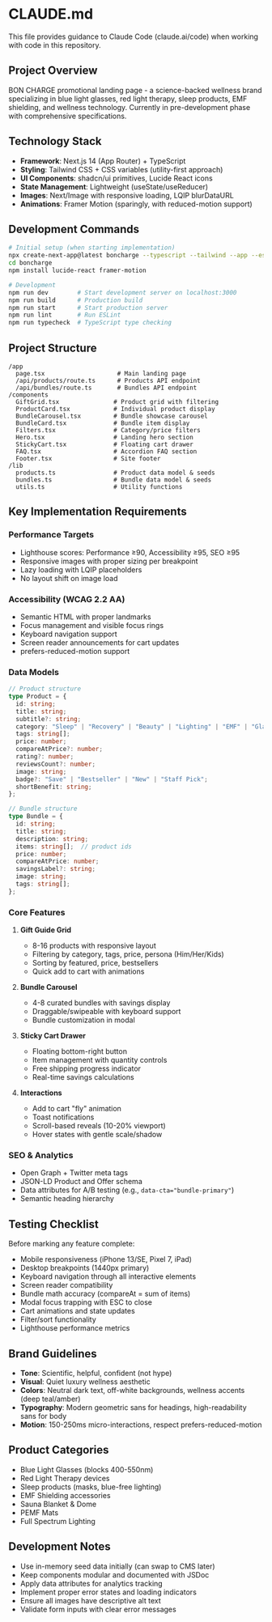 # CLAUDE.md

This file provides guidance to Claude Code (claude.ai/code) when working with code in this repository.

## Project Overview

BON CHARGE promotional landing page - a science-backed wellness brand specializing in blue light glasses, red light therapy, sleep products, EMF shielding, and wellness technology. Currently in pre-development phase with comprehensive specifications.

## Technology Stack

- **Framework**: Next.js 14 (App Router) + TypeScript
- **Styling**: Tailwind CSS + CSS variables (utility-first approach)
- **UI Components**: shadcn/ui primitives, Lucide React icons
- **State Management**: Lightweight (useState/useReducer)
- **Images**: Next/Image with responsive loading, LQIP blurDataURL
- **Animations**: Framer Motion (sparingly, with reduced-motion support)

## Development Commands

```bash
# Initial setup (when starting implementation)
npx create-next-app@latest boncharge --typescript --tailwind --app --eslint
cd boncharge
npm install lucide-react framer-motion

# Development
npm run dev        # Start development server on localhost:3000
npm run build      # Production build
npm run start      # Start production server
npm run lint       # Run ESLint
npm run typecheck  # TypeScript type checking
```

## Project Structure

```
/app
  page.tsx                    # Main landing page
  /api/products/route.ts      # Products API endpoint
  /api/bundles/route.ts       # Bundles API endpoint
/components
  GiftGrid.tsx               # Product grid with filtering
  ProductCard.tsx            # Individual product display
  BundleCarousel.tsx         # Bundle showcase carousel
  BundleCard.tsx             # Bundle item display
  Filters.tsx                # Category/price filters
  Hero.tsx                   # Landing hero section
  StickyCart.tsx             # Floating cart drawer
  FAQ.tsx                    # Accordion FAQ section
  Footer.tsx                 # Site footer
/lib
  products.ts                # Product data model & seeds
  bundles.ts                 # Bundle data model & seeds
  utils.ts                   # Utility functions
```

## Key Implementation Requirements

### Performance Targets
- Lighthouse scores: Performance ≥90, Accessibility ≥95, SEO ≥95
- Responsive images with proper sizing per breakpoint
- Lazy loading with LQIP placeholders
- No layout shift on image load

### Accessibility (WCAG 2.2 AA)
- Semantic HTML with proper landmarks
- Focus management and visible focus rings
- Keyboard navigation support
- Screen reader announcements for cart updates
- prefers-reduced-motion support

### Data Models

```typescript
// Product structure
type Product = {
  id: string;
  title: string;
  subtitle?: string;
  category: "Sleep" | "Recovery" | "Beauty" | "Lighting" | "EMF" | "Glasses";
  tags: string[];
  price: number;
  compareAtPrice?: number;
  rating?: number;
  reviewsCount?: number;
  image: string;
  badge?: "Save" | "Bestseller" | "New" | "Staff Pick";
  shortBenefit: string;
};

// Bundle structure
type Bundle = {
  id: string;
  title: string;
  description: string;
  items: string[];  // product ids
  price: number;
  compareAtPrice: number;
  savingsLabel?: string;
  image: string;
  tags: string[];
};
```

### Core Features

1. **Gift Guide Grid**
   - 8-16 products with responsive layout
   - Filtering by category, tags, price, persona (Him/Her/Kids)
   - Sorting by featured, price, bestsellers
   - Quick add to cart with animations

2. **Bundle Carousel**
   - 4-8 curated bundles with savings display
   - Draggable/swipeable with keyboard support
   - Bundle customization in modal

3. **Sticky Cart Drawer**
   - Floating bottom-right button
   - Item management with quantity controls
   - Free shipping progress indicator
   - Real-time savings calculations

4. **Interactions**
   - Add to cart "fly" animation
   - Toast notifications
   - Scroll-based reveals (10-20% viewport)
   - Hover states with gentle scale/shadow

### SEO & Analytics
- Open Graph + Twitter meta tags
- JSON-LD Product and Offer schema
- Data attributes for A/B testing (e.g., `data-cta="bundle-primary"`)
- Semantic heading hierarchy

## Testing Checklist

Before marking any feature complete:
- Mobile responsiveness (iPhone 13/SE, Pixel 7, iPad)
- Desktop breakpoints (1440px primary)
- Keyboard navigation through all interactive elements
- Screen reader compatibility
- Bundle math accuracy (compareAt = sum of items)
- Modal focus trapping with ESC to close
- Cart animations and state updates
- Filter/sort functionality
- Lighthouse performance metrics

## Brand Guidelines

- **Tone**: Scientific, helpful, confident (not hype)
- **Visual**: Quiet luxury wellness aesthetic
- **Colors**: Neutral dark text, off-white backgrounds, wellness accents (deep teal/amber)
- **Typography**: Modern geometric sans for headings, high-readability sans for body
- **Motion**: 150-250ms micro-interactions, respect prefers-reduced-motion

## Product Categories

- Blue Light Glasses (blocks 400-550nm)
- Red Light Therapy devices
- Sleep products (masks, blue-free lighting)
- EMF Shielding accessories
- Sauna Blanket & Dome
- PEMF Mats
- Full Spectrum Lighting

## Development Notes

- Use in-memory seed data initially (can swap to CMS later)
- Keep components modular and documented with JSDoc
- Apply data attributes for analytics tracking
- Implement proper error states and loading indicators
- Ensure all images have descriptive alt text
- Validate form inputs with clear error messages